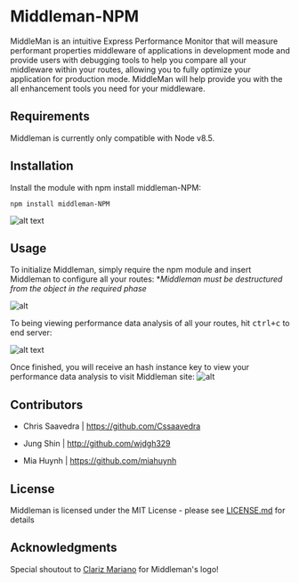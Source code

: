 # Middleman-NPM

MiddleMan is an intuitive Express Performance Monitor that will measure performant properties middleware of applications in development mode and provide users with debugging tools to help you compare all your middleware within your routes, allowing you to fully optimize your application for production mode. MiddleMan will help provide you with the all enhancement tools you need for your middleware. 

## Requirements 
Middleman is currently only compatible with Node v8.5. 

## Installation 
Install the module with npm install middleman-NPM:

	npm install middleman-NPM
	
![alt text](https://i.imgur.com/2SD6CMb.png)
  
## Usage 
To initialize Middleman, simply require the npm module and insert Middleman to configure all your routes: 
 **Middleman must be destructured from the object in the required phase*

![alt](https://i.imgur.com/fjYfyGz.png)

To being viewing performance data analysis of all your routes, hit  <kbd>ctrl</kbd><kbd>+c</kbd>  to end server: 

![alt text](https://i.imgur.com/46zfcse.png)


Once finished, you will receive an hash instance key to view your performance data analysis to visit Middleman site:
![alt](https://i.imgur.com/XyZkj14.png)
	

## Contributors 
* Chris Saavedra | https://github.com/Cssaavedra
   
* Jung Shin | http://github.com/wjdgh329
   
* Mia Huynh | https://github.com/miahuynh
 
## License 

Middleman is licensed under the MIT License - please see [LICENSE.md](https://help.github.com/articles/licensing-a-repository/) for details

## Acknowledgments 

Special shoutout to [Clariz Mariano](https://github.com/havengoer) for Middleman's logo!


